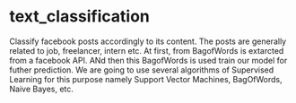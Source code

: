 text_classification
===================

Classify facebook posts accordingly to its content. The posts are generally related to job, freelancer, intern etc.
At first, from BagofWords is extarcted from a facebook API. ANd then this BagofWords is used train our model for futher prediction.
We are going to use several algorithms of Supervised Learning for this purpose namely Support Vector Machines, BagOfWords, Naive Bayes, etc.

